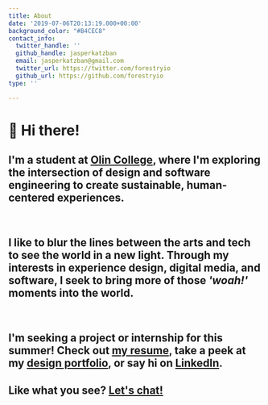 ```yaml
---
title: About
date: '2019-07-06T20:13:19.000+00:00'
background_color: "#B4CEC8"
contact_info:
  twitter_handle: ''
  github_handle: jasperkatzban
  email: jasperkatzban@gmail.com
  twitter_url: https://twitter.com/forestryio
  github_url: https://github.com/forestryio
type: ''

---
```

# 👋 Hi there!

## I'm a student at <a href="https://www.olin.edu" target="_blank" style="text-decoration: underline">Olin College</a>, where I'm exploring the intersection of design and software engineering to create sustainable, human-centered experiences.

<br>

## I like to blur the lines between the arts and tech to see the world in a new light. Through my interests in experience design, digital media, and software, I seek to bring more of those _'woah!'_ moments into the world.

<br>

## I'm seeking a project or internship for this summer! Check out <a href="https://jasperkatzban.com/docs/Katzban-Resume.pdf" target="_blank" style="text-decoration: underline">my resume</a>, take a peek at my <a href="https://www.figma.com/proto/A6YgATB4szfYJo6s2Pz4Ko/Jasper's-Design-Portfolio?scaling=scale-down&node-id=9%3A19" target="_blank" style="text-decoration: underline">design portfolio</a>, or say hi on <a href="https://www.linkedin.com/in/jasperkatzban/" target="_blank" style="text-decoration: underline">LinkedIn</a>.

## Like what you see? [<span style="text-decoration: underline">Let's chat!</span>](mailto:jasperkatzban@gmail.com?subject=Hello!&body=Howdy%2C%0D%0A%0D%0AI%20noticed%20%5Bcool-project%5D%20on%20your%20site%20and%20wanted%20to%20learn%20more%20about%20%5Binteresting-part%5D.%20How%20is%20%5Bconvenient-time%5D%20for%20a%20chat%3F%0D%0A%0D%0ASincerely%2C%0D%0A%5Bawesome-person%5D "Contact")